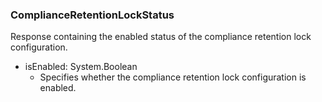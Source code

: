 ### ComplianceRetentionLockStatus
Response containing the enabled status of the compliance retention lock configuration.

- isEnabled: System.Boolean
  - Specifies whether the compliance retention lock configuration is enabled.
